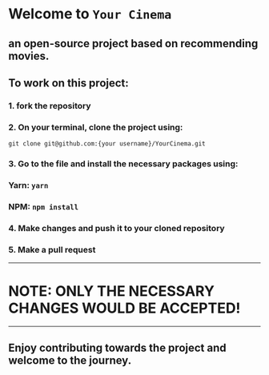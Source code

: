 # Welcome to `Your Cinema`
## an open-source project based on recommending movies.

## To work on this project:
### 1. fork the repository
### 2. On your terminal, clone the project using:
`git clone git@github.com:{your username}/YourCinema.git`

### 3. Go to the file and install the necessary packages using:
### Yarn: `yarn`
### NPM: ```npm install```

### 4. Make changes and push it to your cloned repository
### 5. Make a pull request

---

# NOTE: ONLY THE NECESSARY CHANGES WOULD BE ACCEPTED!

---

## Enjoy contributing towards the project and welcome to the journey.